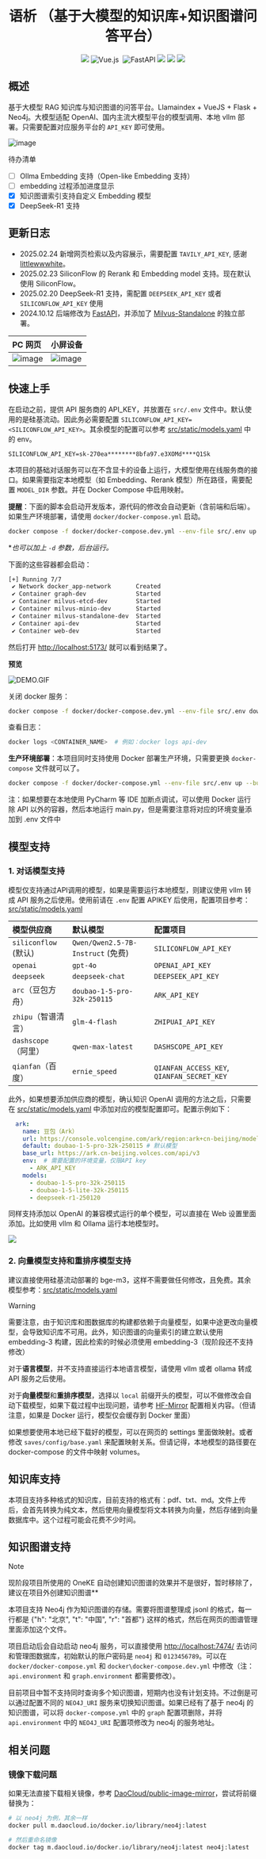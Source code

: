 <h1 align="center">语析 （基于大模型的知识库+知识图谱问答平台）</h1>
<div align="center">

![](https://img.shields.io/badge/Docker-2496ED?style=flat&logo=docker&logoColor=ffffff)
![Vue.js](https://img.shields.io/badge/vuejs-%2335495e.svg?style=flat&logo=vuedotjs&logoColor=%234FC08D) 
![FastAPI](https://img.shields.io/badge/FastAPI-005571?style=flat&logo=fastapi)
![](https://img.shields.io/github/issues/xerrors/Yuxi-Know?color=F48D73)
![](https://img.shields.io/github/license/bitcookies/winrar-keygen.svg?logo=github)
![](https://img.shields.io/github/stars/xerrors/Yuxi-Know)

</div>

## 概述

基于大模型 RAG 知识库与知识图谱的问答平台。Llamaindex + VueJS + Flask + Neo4j。大模型适配 OpenAI、国内主流大模型平台的模型调用、本地 vllm 部署。只需要配置对应服务平台的 `API_KEY` 即可使用。

![image](https://github.com/user-attachments/assets/75010511-4ac5-4924-8268-fea9a589839c)


待办清单

- [ ] Ollma Embedding 支持（Open-like Embedding 支持）
- [ ] embedding 过程添加进度显示
- [X] 知识图谱索引支持自定义 Embedding 模型
- [X] DeepSeek-R1 支持

## 更新日志

- 2025.02.24 新增网页检索以及内容展示，需要配置 `TAVILY_API_KEY`, 感谢 [littlewwwhite](https://github.com/littlewwwhite)。
- 2025.02.23 SiliconFlow 的 Rerank 和 Embedding model 支持。现在默认使用 SiliconFlow。
- 2025.02.20 DeepSeek-R1 支持，需配置 `DEEPSEEK_API_KEY` 或者 `SILICONFLOW_API_KEY` 使用
- 2024.10.12 后端修改为 [FastAPI](https://github.com/fastapi)，并添加了 [Milvus-Standalone](https://github.com/milvus-io) 的独立部署。



| PC 网页      | 小屏设备 |
|:-----------|:-----------|
| ![image](https://github.com/user-attachments/assets/5f3d7e69-baa8-4c59-90fc-391343e59af6)| ![image](https://github.com/user-attachments/assets/51efabce-a097-47fd-9fca-d3b0943af86a)|



## 快速上手

在启动之前，提供 API 服务商的 API_KEY，并放置在 `src/.env` 文件中。默认使用的是硅基流动。因此务必需要配置 `SILICONFLOW_API_KEY=<SILICONFLOW_API_KEY>`。其余模型的配置可以参考 [src/static/models.yaml](src/static/models.yaml) 中的 env。

```
SILICONFLOW_API_KEY=sk-270ea********8bfa97.e3XOMd****Q1Sk
```

本项目的基础对话服务可以在不含显卡的设备上运行，大模型使用在线服务商的接口。如果需要指定本地模型（如 Embedding、Rerank 模型）所在路径，需要配置 `MODEL_DIR` 参数。并在 Docker Compose 中启用映射。

**提醒**：下面的脚本会启动开发版本，源代码的修改会自动更新（含前端和后端）。如果生产环境部署，请使用 `docker/docker-compose.yml` 启动。

```bash
docker compose -f docker/docker-compose.dev.yml --env-file src/.env up --build
```

**也可以加上 `-d` 参数，后台运行。*

下面的这些容器都会启动：

```bash
[+] Running 7/7
 ✔ Network docker_app-network       Created
 ✔ Container graph-dev              Started
 ✔ Container milvus-etcd-dev        Started
 ✔ Container milvus-minio-dev       Started
 ✔ Container milvus-standalone-dev  Started
 ✔ Container api-dev                Started
 ✔ Container web-dev                Started
```

然后打开 [http://localhost:5173/](http://localhost:5173/) 就可以看到结果了。

**预览**

![DEMO.GIF](./images/demo.gif)

关闭 docker 服务：

```bash
docker compose -f docker/docker-compose.dev.yml --env-file src/.env down
```

查看日志：

```bash
docker logs <CONTAINER_NAME>  # 例如：docker logs api-dev
```

**生产环境部署**：本项目同时支持使用 Docker 部署生产环境，只需要更换 `docker-compose` 文件就可以了。

```bash
docker compose -f docker/docker-compose.yml --env-file src/.env up --build
```

注：如果想要在本地使用 PyCharm 等 IDE 加断点调试，可以使用 Docker 运行除 API 以外的容器，然后本地运行 main.py，但是需要注意将对应的环境变量添加到 .env 文件中

## 模型支持

### 1. 对话模型支持

模型仅支持通过API调用的模型，如果是需要运行本地模型，则建议使用 vllm 转成 API 服务之后使用。使用前请在 `.env` 配置 APIKEY 后使用，配置项目参考：[src/static/models.yaml](src/static/models.yaml)

| 模型供应商             | 默认模型                            | 配置项目                                       |
| :--------------------- | :---------------------------------- | :--------------------------------------------- |
| `siliconflow` (默认) | `Qwen/Qwen2.5-7B-Instruct` (免费) | `SILICONFLOW_API_KEY`                        |
| `openai`             | `gpt-4o`                          | `OPENAI_API_KEY`                             |
| `deepseek`           | `deepseek-chat`                   | `DEEPSEEK_API_KEY`                           |
| `arc`（豆包方舟）    | `doubao-1-5-pro-32k-250115`       | `ARK_API_KEY`                                |
| `zhipu`（智谱清言）  | `glm-4-flash`                     | `ZHIPUAI_API_KEY`                            |
| `dashscope`（阿里）  | `qwen-max-latest`                 | `DASHSCOPE_API_KEY`                          |
| `qianfan`（百度）    | `ernie_speed`                     | `QIANFAN_ACCESS_KEY`, `QIANFAN_SECRET_KEY` |

此外，如果想要添加供应商的模型，确认知识 OpenAI 调用的方法之后，只需要在 [src/static/models.yaml](src/static/models.yaml) 中添加对应的模型配置即可。配置示例如下：

```yaml
  ark:
    name: 豆包（Ark）
    url: https://console.volcengine.com/ark/region:ark+cn-beijing/model # 模型列表
    default: doubao-1-5-pro-32k-250115 # 默认模型
    base_url: https://ark.cn-beijing.volces.com/api/v3
    env:  # 需要配置的环境变量，仅限API key
      - ARK_API_KEY
    models:
      - doubao-1-5-pro-32k-250115
      - doubao-1-5-lite-32k-250115
      - deepseek-r1-250120
```

同样支持添加以 OpenAI 的兼容模式运行的单个模型，可以直接在 Web 设置里面添加。比如使用 vllm 和 Ollama 运行本地模型时。

![](./images/custom_models.png)

### 2. 向量模型支持和重排序模型支持

建议直接使用硅基流动部署的 bge-m3，这样不需要做任何修改，且免费。其余模型参考：[src/static/models.yaml](src/static/models.yaml)

> [!Warning]
> 需要注意，由于知识库和图数据库的构建都依赖于向量模型，如果中途更改向量模型，会导致知识库不可用。此外，知识图谱的向量索引的建立默认使用 embedding-3 构建，因此检索的时候必须使用 embedding-3（现阶段还不支持修改）

对于**语言模型**，并不支持直接运行本地语言模型，请使用 vllm 或者 ollama 转成 API 服务之后使用。

对于**向量模型**和**重排序模型**，选择以 `local` 前缀开头的模型，可以不做修改会自动下载模型，如果下载过程中出现问题，请参考 [HF-Mirror](https://hf-mirror.com/) 配置相关内容。（但请注意，如果是 Docker 运行，模型仅会缓存到 Docker 里面）

如果想要使用本地已经下载好的模型，可以在网页的 settings 里面做映射。或者修改 `saves/config/base.yaml` 来配置映射关系。但请记得，本地模型的路径要在 docker-compose 的文件中映射 volumes。

## 知识库支持

本项目支持多种格式的知识库，目前支持的格式有：pdf、txt、md。文件上传后，会首先转换为纯文本，然后使用向量模型将文本转换为向量，然后存储到向量数据库中。这个过程可能会花费不少时间。

## 知识图谱支持

> [!NOTE]
> 现阶段项目所使用的 OneKE 自动创建知识图谱的效果并不是很好，暂时移除了，建议在项目外创建知识图谱**

本项目支持 Neo4j 作为知识图谱的存储。需要将图谱整理成 jsonl 的格式，每一行都是 {"h": "北京", "t": "中国", "r": "首都"} 这样的格式，然后在网页的图谱管理里面添加这个文件。

项目启动后会自动启动 neo4j 服务，可以直接使用 [http://localhost:7474/](http://localhost:7474/) 去访问和管理图数据库，初始默认的账户密码是 `neo4j` 和 `0123456789`。可以在 `docker/docker-compose.yml` 和 `docker\docker-compose.dev.yml` 中修改（注：`api.environment` 和 `graph.environment` 都需要修改）。

目前项目中暂不支持同时查询多个知识图谱，短期内也没有计划支持。不过倒是可以通过配置不同的 `NEO4J_URI` 服务来切换知识图谱。如果已经有了基于 neo4j 的知识图谱，可以将 `docker-compose.yml` 中的 `graph` 配置项删除，并将 `api.environment` 中的 `NEO4J_URI` 配置项修改为 neo4j 的服务地址。

## 相关问题

### 镜像下载问题

如果无法直接下载相关镜像，参考 [DaoCloud/public-image-mirror](https://github.com/DaoCloud/public-image-mirror?tab=readme-ov-file#%E5%BF%AB%E9%80%9F%E5%BC%80%E5%A7%8B)，尝试将前缀替换为：

```bash
# 以 neo4j 为例，其余一样
docker pull m.daocloud.io/docker.io/library/neo4j:latest

# 然后重命名镜像
docker tag m.daocloud.io/docker.io/library/neo4j:latest neo4j:latest
```
